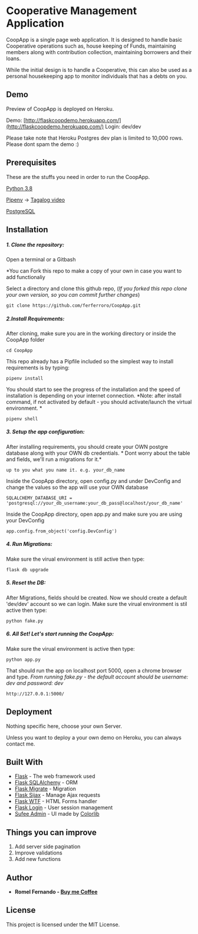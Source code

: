 # Cooperative Management Application

CoopApp is a single page web application. It is designed to handle basic Cooperative operations such as, house keeping of Funds, maintaining members along with contribution collection, maintaining borrowers and their loans.

While the initial design is to handle a Cooperative, this can also be used as a personal housekeeping app to monitor individuals that has a debts on you.

## Demo
Preview of CoopApp is deployed on Heroku.

Demo: [http://flaskcoopdemo.herokuapp.com/](http://flaskcoopdemo.herokuapp.com/) Login: dev/dev


Please take note that Heroku Postgres dev plan is limited to 10,000 rows. Please dont spam the demo :)

## Prerequisites

These are the stuffs you need in order to run the CoopApp.

[Python 3.8](https://www.python.org/)

[Pipenv](https://pipenv-fork.readthedocs.io/en/latest/) -> [Tagalog video](https://www.youtube.com/watch?v=uRfUDbAj_50)

[PostgreSQL](https://www.postgresql.org/)


## Installation

##### 1. Clone the repository:

Open a terminal or a Gitbash

*You can Fork this repo to make a copy of your own in case you want to add functionaliy

Select a directory and clone this github repo, (*If you forked this repo clone your own version, so you can commit further changes*)

```
git clone https://github.com/ferferroro/CoopApp.git
```

##### 2.Install Requirements:

After cloning, make sure you are in the working directory or inside the CoopApp folder

```
cd CoopApp
```

This repo already has a Pipfile included so the simplest way to install requirements is by typing:

```
pipenv install
```

You should start to see the progress of the installation and the speed of installation is depending on your internet connection. 
*Note: after install command, if not activated by default - you should activate/launch the virtual environment. *
```
pipenv shell
```


##### 3. Setup the app configuration:

After installing requirements, you should create your OWN postgre database along with your OWN db credentials. * Dont worry about the table and fields, we'll run a migrations for it.*

```
up to you what you name it. e.g. your_db_name
```

Inside the CoopApp directory, open config.py and under DevConfig and change the values so the app will use your OWN database

```
SQLALCHEMY_DATABASE_URI = 'postgresql://your_db_username:your_db_pass@localhost/your_db_name'
```

Inside the CoopApp directory, open app.py and make sure you are using your DevConfig

```
app.config.from_object('config.DevConfig')
```

##### 4. Run Migrations:

Make sure the virual environment is still active then type:

```
flask db upgrade
```

##### 5. Reset the DB:

After Migrations, fields should be created. Now we should create a default 'dev/dev' account so we can login. Make sure the virual environment is stil active then type:

```
python fake.py
```

##### 6. All Set! Let's start running the CoopApp:

Make sure the virual environment is active then type:

```
python app.py
```

That should run the app on localhost port 5000, open a chrome browser and type. *From running fake.py - the default account should be username: dev and password: dev*

```
http://127.0.0.1:5000/
```


## Deployment

Nothing specific here, choose your own Server.

Unless you want to deploy a your own demo on Heroku, you can always contact me.

## Built With

* [Flask](https://www.palletsprojects.com/p/flask/) - The web framework used
* [Flask SQLAlchemy](https://flask-sqlalchemy.palletsprojects.com/en/2.x/) - ORM
* [Flask Migrate](https://flask-migrate.readthedocs.io/en/latest/) - Migration
* [Flask Sijax](https://pythonhosted.org/Flask-Sijax/) - Manage Ajax requests
* [Flask WTF](https://flask-wtf.readthedocs.io/en/stable/) - HTML Forms handler
* [Flask Login](https://flask-login.readthedocs.io/en/latest/) - User session management
* [Sufee Admin](https://github.com/puikinsh/sufee-admin-dashboard) - UI made by [Colorlib](https://colorlib.com/)

## Things you can improve
1. Add server side pagination
2. Improve validations
3. Add new functions


## Author

* **Romel Fernando - [Buy me Coffee](https://www.paypal.com/paypalme2/ferferroro)**


## License

This project is licensed under the MIT License.

